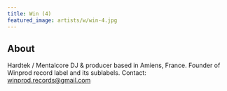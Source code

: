 ```yaml
---
title: Win (4)
featured_image: artists/w/win-4.jpg
---
```

## About

Hardtek / Mentalcore DJ & producer based in Amiens, France.
Founder of Winprod record label and its sublabels.
Contact: winprod.records@gmail.com
